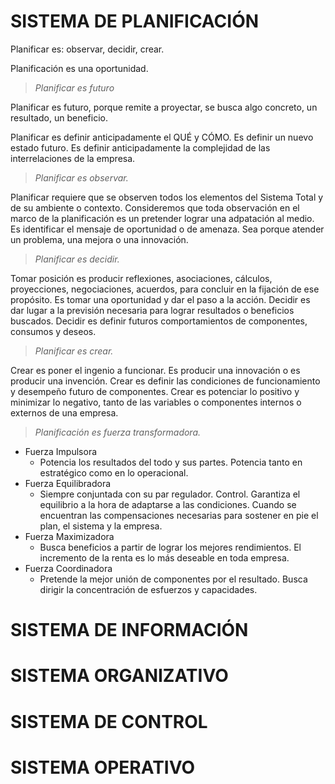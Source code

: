 
# SISTEMA DE PLANIFICACIÓN

Planificar es: observar, decidir, crear.  

Planificación es una oportunidad.

> _Planificar es futuro_

Planificar es futuro, porque remite a proyectar, se busca algo concreto, un resultado, un beneficio.

Planificar es definir anticipadamente el QUÉ y CÓMO. Es definir un nuevo estado futuro. Es definir anticipadamente la complejidad de las interrelaciones de la empresa. 

> _Planificar es observar._

Planificar requiere que se observen todos los elementos del Sistema Total y de su ambiente o contexto. Consideremos que toda observación en el marco de la planificación es un pretender lograr una adpatación al medio. Es identificar el mensaje de oportunidad o de amenaza. Sea porque atender un problema, una mejora o una innovación. 

> _Planificar es decidir._

Tomar posición es producir reflexiones, asociaciones, cálculos, proyecciones, negociaciones, acuerdos, para concluir en la fijación de ese propósito. Es tomar una oportunidad y dar el paso a la acción. Decidir es dar lugar a la previsión necesaria para lograr resultados o beneficios buscados. Decidir es definir futuros comportamientos de componentes, consumos y deseos. 

> _Planificar es crear._

Crear es poner el ingenio a funcionar. Es producir una innovación o es producir una invención. Crear es definir las condiciones de funcionamiento y desempeño futuro de componentes. Crear es potenciar lo positivo y minimizar lo negativo, tanto de las variables o componentes internos o externos de una empresa. 

> _Planificación es fuerza transformadora._

* Fuerza Impulsora
	* Potencia los resultados del todo y sus partes. Potencia tanto en estratégico como en lo operacional.
* Fuerza Equilibradora
	* Siempre conjuntada con su par regulador. Control. Garantiza el equilibrio a la hora de adaptarse a las condiciones. Cuando se encuentran las compensaciones necesarias para sostener en pie el plan, el sistema y la empresa. 
* Fuerza Maximizadora
	* Busca beneficios a partir de lograr los mejores rendimientos. El incremento de la renta es lo más deseable en toda empresa. 
* Fuerza Coordinadora
	* Pretende la mejor unión de componentes por el resultado. Busca dirigir la concentración de esfuerzos y capacidades. 


# SISTEMA DE INFORMACIÓN

# SISTEMA ORGANIZATIVO

# SISTEMA DE CONTROL

# SISTEMA OPERATIVO 
















